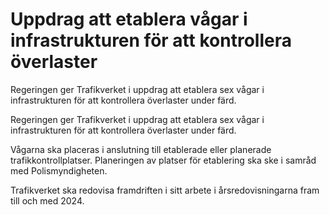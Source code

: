 # Uppdrag att etablera vågar i infrastrukturen för att kontrollera överlaster

Regeringen ger Trafikverket i uppdrag att etablera sex vågar i infrastrukturen för att kontrollera överlaster under färd.

Regeringen ger Trafikverket i uppdrag att etablera sex vågar i infrastrukturen för att kontrollera överlaster under färd.

Vågarna ska placeras i anslutning till etablerade eller planerade
trafikkontrollplatser. Planeringen av platser för etablering ska ske i samråd med Polismyndigheten.

Trafikverket ska redovisa framdriften i sitt arbete i årsredovisningarna fram till och med 2024.
